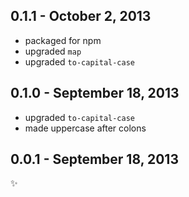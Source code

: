 0.1.1 - October 2, 2013
-----------------------
* packaged for npm
* upgraded `map`
* upgraded `to-capital-case`

0.1.0 - September 18, 2013
--------------------------
* upgraded `to-capital-case`
* made uppercase after colons

0.0.1 - September 18, 2013
--------------------------
:sparkles: